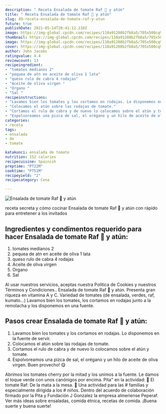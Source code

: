 ```yaml
---
description: " Receta Ensalada de tomate Raf 🍅 y atún"
title: " Receta Ensalada de tomate Raf 🍅 y atún"
slug: 49-receta-ensalada-de-tomate-raf-y-atun
future: true
publishDate: 2021-05-14T20:41:12.210Z
image: https://img-global.cpcdn.com/recipes/110a91208b2fb8a5/705x500cq90/ensalada-de-tomate-raf-y-atun-foto-principal.jpg
thumbnail: https://img-global.cpcdn.com/recipes/110a91208b2fb8a5/705x500cq90/ensalada-de-tomate-raf-y-atun-foto-principal.jpg
image: https://img-global.cpcdn.com/recipes/110a91208b2fb8a5/705x500cq90/ensalada-de-tomate-raf-y-atun-foto-principal.jpg
cover: https://img-global.cpcdn.com/recipes/110a91208b2fb8a5/705x500cq90/ensalada-de-tomate-raf-y-atun-foto-principal.jpg
author: John Jacobs
ratingvalue: 4.4
reviewcount: 13
recipeingredient:
- "tomates medianos 2"
- "pequea de atn en aceite de oliva 1 lata"
- "queso rulo de cabra 4 rodajas"
- "Aceite de oliva virgen "
- "Organo "
- "Sal "
recipeinstructions:
- "Lavamos bien los tomates y los cortamos en rodajas. Lo disponemos en la fuente de servir."
- "Colocamos el atún sobre las rodajas de tomate."
- "Cortamos el rulo de cabra y de nuevo lo colocamos sobre el atún y tomate."
- "Espolvoreamos una pizca de sal, el orégano y un hilo de aceite de oliva virgen. Buen provecho! 😋"
categories:
- receta
tags:
- ensalada
- de
- tomate

katakunci: ensalada de tomate 
nutrition: 152 calories
recipecuisine: Spainish
preptime: "PT22M"
cooktime: "PT51M"
recipeyield: "2"
recipecategory: Cena

---
```



![Ensalada de tomate Raf 🍅 y atún](https://img-global.cpcdn.com/recipes/110a91208b2fb8a5/705x500cq90/ensalada-de-tomate-raf-y-atun-foto-principal.jpg)

receta secreta y cómo cocinar Ensalada de tomate Raf 🍅 y atún con rápido para entretener a los invitados

<!--inarticleads1-->

## Ingredientes y condimentos requerido para hacer Ensalada de tomate Raf 🍅 y atún:

1. tomates medianos 2
1. pequea de atn en aceite de oliva 1 lata
1. queso rulo de cabra 4 rodajas
1. Aceite de oliva virgen 
1. Organo 
1. Sal 

Al usar nuestros servicios, aceptas nuestra Política de Cookies y nuestros Términos y Condiciones.. Ensalada de tomate Raf 🍅 y atún. Presenta gran riqueza en vitamina A y C. Variedad de tomates (de ensalada, verdes, raf, kumato…) Lavamos bien los tomates, los cortamos en rodajas junto a la remolacha y los disponemos en una fuente. 

<!--inarticleads2-->

## Pasos crear Ensalada de tomate Raf 🍅 y atún:

1. Lavamos bien los tomates y los cortamos en rodajas. Lo disponemos en la fuente de servir.
1. Colocamos el atún sobre las rodajas de tomate.
1. Cortamos el rulo de cabra y de nuevo lo colocamos sobre el atún y tomate.
1. Espolvoreamos una pizca de sal, el orégano y un hilo de aceite de oliva virgen. Buen provecho! 😋


Abrimos los tomates cherry por la mitad y los unimos a la fuente. Le damos el toque verde con unos canónigos por encima. Pita&#34; en la actividad: 🍅 El tomate Raf: De la mata a la mesa. 🍅 Una actividad para las # familias y especialmente dirigida a los # niños. Dentro del acuerdo de colaboración firmado por la Pita y Fundación J Gonzalez la empresa almeriense Peperaf. Ver más ideas sobre ensaladas, comida étnica, recetas de comida. 
¡Buena suerte y buena suerte!

